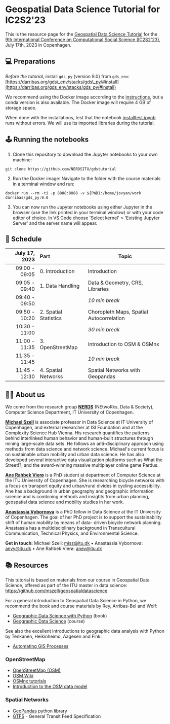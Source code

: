 # Geospatial Data Science Tutorial for IC2S2'23

This is the resource page for the [Geospatial Data Science Tutorial](https://www.ic2s2.org/tutorials.html#geospatial) for the [9th International Conference on Computational Social Science (IC2S2'23)](https://www.ic2s2.org/), July 17th, 2023 in Copenhagen.

## 💻 Preparations

*Before the tutorial*, install `gds_py` (version 9.0) from `gds_env`: [https://darribas.org/gds\_env/stacks/gds\_py/#install](https://darribas.org/gds_env/stacks/gds_py/#install)

We recommend using the Docker image according to the [instructions](https://darribas.org/gds_env/guides/docker_install/), but a conda version is also available. The Docker image will require 4 GB of storage space.

When done with the installations, test that the notebook [installtest.ipynb](installtest.ipynb) runs without errors. We will use its imported libraries during the tutorial.

## 🕹️ Running the notebooks

1. Clone this repository to download the Jupyter notebooks to your own machine:

```
git clone https://github.com/NERDSITU/gdstutorial
```

2. Run the Docker image: Navigate to the folder with the course materials in a terminal window and run:

```
docker run --rm -ti -p 8888:8888 -v ${PWD}:/home/jovyan/work darribas/gds_py:9.0
```

3. You can now run the Jupyter notebooks using either Jupyter in the browser (use the link printed in your terminal window) or with your code editor of choice. In VS Code choose 'Select kernel' > 'Existing Jupyter Server' and the server name will appear.

## 📅 Schedule

| July 17, 2023 | Part | Topic |
|--------------:|:-----|-----------|
| 09:00 - 09:05 |  0. Introduction |        Introduction  |
| 09:05 - 09:40 |  1. Data Handling |        Data & Geometry, CRS, Libraries  |
| 09:40 - 09:50 |  |        *10 min break*  |
| 09:50 - 10:20 |  2. Spatial Statistics |        Choropleth Maps, Spatial Autocorrelation  |
| 10:30 - 11:00 |   |        *30 min break*  |
| 11:00 - 11:35 |  3. OpenStreetMap |        Introduction to OSM & OSMnx  |
| 11:35 - 11:45 |   |        *10 min break*  |
| 11:45 - 12:30 |  4. Spatial Networks |        Spatial Networks with Geopandas  |

<!-- - schedule markdown table +links to materials -->

## 🧑‍🏫 About us

We come from the research group [**NERDS**](<https://nerds.itu.dk/>) (NEtwoRks, Data & Society), Computer Science Department, IT University of Copenhagen.

[**Michael Szell**](<http://michael.szell.net/>) is associate professor in Data Science at IT University of Copenhagen, and external researcher at ISI Foundation and at the Complexity Science Hub Vienna. His research quantifies the patterns behind interlinked human behavior and human-built structures through mining large-scale data sets. He follows an anti-disciplinary approach using methods from data science and network science. Michael's current focus is on sustainable urban mobility and urban data science. He has also developed several interactive data visualization platforms such as What the Street!?, and the award-winning massive multiplayer online game Pardus.

[**Ane Rahbek Vierø**](https://anerv.github.io/) is a PhD student at department of Computer Science at the ITU University of Copenhagen. She is researching bicycle networks with a focus on transport equity and urban/rural divides in cycling accessibility. Ane has a background in urban geography and geographic information science and is combining methods and insights from urban planning, geospatial data science and mobility studies in her work.

[**Anastassia Vybornova**](https://github.com/anastassiavybornova) is a PhD fellow in Data Science at the IT University of Copenhagen. The goal of her PhD project is to support the sustainability shift of human mobility by means of data- driven bicycle network planning. Anastassia has a multidisciplinary background in Transcultural Communication, Technical Physics, and Environmental Science.

**Get in touch:** Michael Szell: <misz@itu.dk> • Anastassia Vybornova: <anvy@itu.dk> • Ane Rahbek Vierø: <anev@itu.dk>

## 📚 Resources

This tutorial is based on materials from our course in Geospatial Data Science, offered as part of the ITU master in data science: <https://github.com/mszell/geospatialdatascience>

For a general introduction to Geospatial Data Science in Python, we recommend the book and course materials by Rey, Arribas-Bel and Wolf:

* [Geographic Data Science with Python](<https://geographicdata.science/book/intro.html>) (book)
* [Geographic Data Science](https://darribas.org/gds_course/content/home.html) (course)

See also the excellent introductions to geographic data analysis with Python by Tenkanen, Heikinheimo, Aagesen and Fink:

* [Automating GIS Processes](<https://autogis-site.readthedocs.io/en/latest/>)

<!-- Add resources specifically for the intro part (Geopandas, map projections, choropleths, etc) -->

<!-- Add resources specifically for osm and osmnx) -->

### OpenStreetMap

* [OpenStreetMap (OSM)](https://www.openstreetmap.org/)
* [OSM Wiki](https://wiki.openstreetmap.org/wiki/Main_Page)
* [OSMnx tutorials](https://github.com/gboeing/osmnx-examples)
* [Introduction to the OSM data model](https://alga.win.tue.nl/tutorials/openstreetmap/)

### Spatial Networks

* [GeoPandas](https://geopandas.org) python library
* [GTFS](https://gtfs.org) - General Transit Feed Specification
